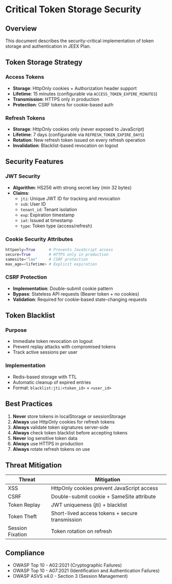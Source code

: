 # Critical Token Storage Security

## Overview

This document describes the security-critical implementation of token storage and authentication in JEEX Plan.

## Token Storage Strategy

### Access Tokens

- **Storage**: HttpOnly cookies + Authorization header support
- **Lifetime**: 15 minutes (configurable via `ACCESS_TOKEN_EXPIRE_MINUTES`)
- **Transmission**: HTTPS only in production
- **Protection**: CSRF tokens for cookie-based auth

### Refresh Tokens

- **Storage**: HttpOnly cookies only (never exposed to JavaScript)
- **Lifetime**: 7 days (configurable via `REFRESH_TOKEN_EXPIRE_DAYS`)
- **Rotation**: New refresh token issued on every refresh operation
- **Invalidation**: Blacklist-based revocation on logout

## Security Features

### JWT Security

- **Algorithm**: HS256 with strong secret key (min 32 bytes)
- **Claims**:
  - `jti`: Unique JWT ID for tracking and revocation
  - `sub`: User ID
  - `tenant_id`: Tenant isolation
  - `exp`: Expiration timestamp
  - `iat`: Issued at timestamp
  - `type`: Token type (access/refresh)

### Cookie Security Attributes

```python
httponly=True      # Prevents JavaScript access
secure=True        # HTTPS only in production
samesite="lax"     # CSRF protection
max_age=<lifetime> # Explicit expiration
```

### CSRF Protection

- **Implementation**: Double-submit cookie pattern
- **Bypass**: Stateless API requests (Bearer token + no cookies)
- **Validation**: Required for cookie-based state-changing requests

## Token Blacklist

### Purpose

- Immediate token revocation on logout
- Prevent replay attacks with compromised tokens
- Track active sessions per user

### Implementation

- Redis-based storage with TTL
- Automatic cleanup of expired entries
- Format: `blacklist:jti:<token_id>` = `<user_id>`

## Best Practices

1. **Never** store tokens in localStorage or sessionStorage
2. **Always** use HttpOnly cookies for refresh tokens
3. **Always** validate token signatures server-side
4. **Always** check token blacklist before accepting tokens
5. **Never** log sensitive token data
6. **Always** use HTTPS in production
7. **Always** rotate refresh tokens on use

## Threat Mitigation

| Threat           | Mitigation                                      |
| ---------------- | ----------------------------------------------- |
| XSS              | HttpOnly cookies prevent JavaScript access      |
| CSRF             | Double-submit cookie + SameSite attribute       |
| Token Replay     | JWT uniqueness (jti) + blacklist                |
| Token Theft      | Short-lived access tokens + secure transmission |
| Session Fixation | Token rotation on refresh                       |

## Compliance

- OWASP Top 10 - A02:2021 (Cryptographic Failures)
- OWASP Top 10 - A07:2021 (Identification and Authentication Failures)
- OWASP ASVS v4.0 - Section 3 (Session Management)
